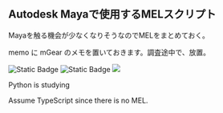 ## Autodesk Mayaで使用するMELスクリプト

Mayaを触る機会が少なくなりそうなのでMELをまとめておく。

memo に mGear のメモを置いておきます。調査途中で、放置。

![Static Badge](https://img.shields.io/badge/Maya-MEL-orange)
![Static Badge](https://img.shields.io/badge/Maya-python-blue)
![](https://komarev.com/ghpvc/?username=yosiojapan-github-username)

Python is studying

Assume TypeScript since there is no MEL.


<!--
**yosiojapan/yosiojapan** is a ✨ _special_ ✨ repository because its `README.md` (this file) appears on your GitHub profile.

Here are some ideas to get you started:

- 🔭 I’m currently working on ...
- 🌱 I’m currently learning ...
- 👯 I’m looking to collaborate on ...
- 🤔 I’m looking for help with ...
- 💬 Ask me about ...
- 📫 How to reach me: ...
- 😄 Pronouns: ...
- ⚡ Fun fact: ...
-->
